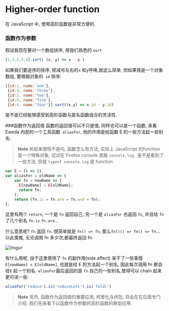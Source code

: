 # Higher-order function
在 JavaScript 中, 使用高阶函数是非常方便的.

### 函数作为参数
假设我现在要对一个数组排序, 用我们熟悉的 `sort`

```js
[1,3,2,5,4].sort( (x, y) => x - y )
```
如果我们要逆序的排序, 把减号左右的`x` 和`y`呼唤,就这么简单, 但如果我是一个对象数组, 要根据对象的` id` 排序:
```js
[{id:1, name:'one'},
 {id:3, name:'three'},
 {id:2, name:'two'},
 {id:5, name:'five'},
 {id:4, name:'four'}].sort((x,y) => x.id - y.id)
 ```
是不是已经能够感受到高阶函数与匿名函数组合的灵活性.


###函数作为返回值
函数的返回值可以不只是值, 同样也可以是一个函数,  来看 Eweda 内部的一个工具函数` aliasFor`, 他的作用是给函数 E 的一些方法起一些别名:
> **Note** 听起来很怪不是吗, 函数怎么有方法, 实际上 JavaScript 的function 是一个特殊对象, 试试在 Firefox console 里敲 `console.log.` 是不是看到了一些方法, 但是 `typeof console.log` 是 function

```js
var E = () => {}
var aliasFor = oldName => {
    var fn = newName => {
      E[newName] = E[oldName];
      return fn;
    };
    return (fn.is = fn.are = fn.and = fn);
};
```
这里有两个 `return`, 一个是 `fn` 返回自己, 另一个是 `aliasFor` 也返回 `fn`, 并且给 `fn` 了几个别名 `fn.is` `fn.are`...

什么意思呢? `fn` 返回 `fn`. 很简单就是 `fn() => fn`, 那么`fn()() => fn() => fn`...以此类推, 无论调用 fn 多少次,都最终返回 fn.

![Imgur](http://i.imgur.com/1qUCC8s.png)

有什么用呢,  由于这里使用了 `fn` 的副作用(side affect) 来干了一些事情`E[newName] = E[oldName]`, 也就是给 E 的方法起一个别名, 因此每次调用 fn 都会给`E` 起一个别名. `aliasFor`最后返回的是 `fn` 自己的一些别名,使得可以 chain 起来更可读一些:
```js
aliasFor('reduce').is('reduceLeft').is('foldl')
```

[](http://jsbin.com/qohil/1/watch?js,console)

> **Note** 另外, 函数作为返回值的重要应用, 柯里化与闭包, 将会在在后面专门介绍. 我们先来看下以函数作为参数的高阶函数的典型应用.

[method]: https://developer.mozilla.org/en-US/docs/Web/JavaScript/Reference/Global_Objects/Function "function"
